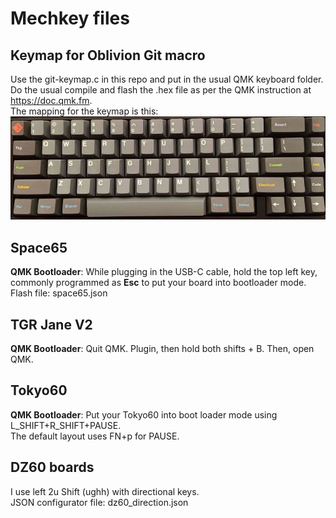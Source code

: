 # Mechkey files

## Keymap for Oblivion Git macro
Use the git-keymap.c in this repo and put in the usual QMK keyboard folder. Do the usual compile and flash the .hex file as per the QMK instruction at https://doc.qmk.fm.  
The mapping for the keymap is this:  
![Space65 Oblivion Git macro](space65-git-small.jpg?raw=true)

## Space65
**QMK Bootloader**: While plugging in the USB-C cable, hold the top left key, commonly programmed as **Esc** to put your board into bootloader mode.  
Flash file: space65.json

## TGR Jane V2
**QMK Bootloader**: Quit QMK. Plugin, then hold both shifts + B. Then, open QMK.

## Tokyo60
**QMK Bootloader**: Put your Tokyo60 into boot loader mode using L_SHIFT+R_SHIFT+PAUSE.  
The default layout uses FN+p for PAUSE.

## DZ60 boards
I use left 2u Shift (ughh) with directional keys.  
JSON configurator file: dz60_direction.json
